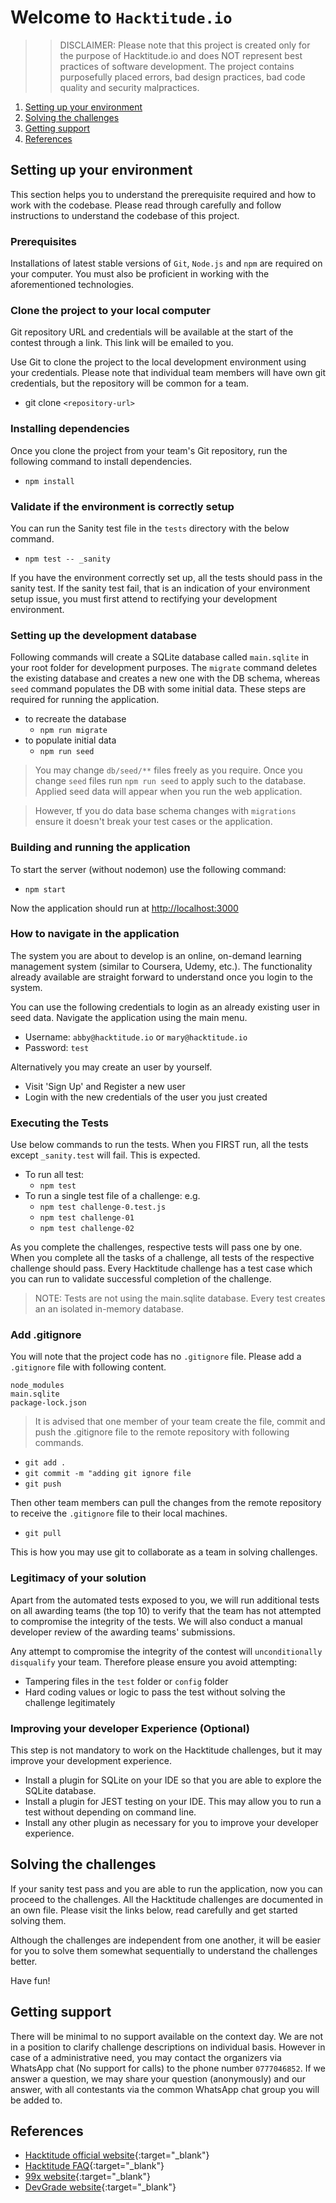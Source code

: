 # Welcome to `Hacktitude.io`

>>DISCLAIMER: Please note that this project is created only for the purpose of Hacktitude.io and does NOT represent best practices of software development. The project contains purposefully placed errors, bad design practices, bad code quality and security malpractices.

1. [Setting up your environment](#setting-up-your-environment)
1. [Solving the challenges](#solving-the-challenges)
1. [Getting support](#getting-support)
1. [References](#references)

## Setting up your environment

This section helps you to understand the prerequisite required and how to work with the codebase. Please read through carefully and follow instructions to understand the codebase of this project.

### Prerequisites

Installations of latest stable versions of `Git`, `Node.js` and `npm` are required on your computer. You must also be proficient in working with the aforementioned technologies.

### Clone the project to your local computer

Git repository URL and credentials will be available at the start of the contest through a link. This link will be emailed to you.

Use Git to clone the project to the local development environment using your credentials. Please note that individual team members will have own git credentials, but the repository will be common for a team.

* git clone `<repository-url>`

### Installing dependencies

Once you clone the project from your team's Git repository, run the following command to install dependencies.

* `npm install`

### Validate if the environment is correctly setup

You can run the Sanity test file in the `tests` directory with the below command.

* `npm test -- _sanity`

If you have the environment correctly set up, all the tests should pass in the sanity test. If the sanity test fail, that is an indication of your environment setup issue, you must first attend to rectifying your development environment.

### Setting up the development database

Following commands will create a SQLite database called `main.sqlite` in your root folder for development purposes. The `migrate` command deletes the existing database and creates a new one with the DB schema, whereas `seed` command populates the DB with some initial data. These steps are required for running the application.

* to recreate the database
  * `npm run migrate`
* to populate initial data
  * `npm run seed`

>You may change `db/seed/**` files freely as you require. Once you change `seed` files run `npm run seed` to apply such to the database. Applied seed data will appear when you run the web application.

>However, tf you do data base schema changes with `migrations` ensure it doesn't break your test cases or the application.

### Building and running the application

To start the server (without nodemon) use the following command:

* `npm start`

Now the application should run at [http://localhost:3000](http://localhost:3000)

### How to navigate in the application

The system you are about to develop is an online, on-demand learning management system (similar to Coursera, Udemy, etc.). The functionality already available are straight forward to understand once you login to the system.

You can use the following credentials to login as an already existing user in seed data. Navigate the application using the main menu.

* Username: `abby@hacktitude.io` or `mary@hacktitude.io`
* Password: `test`

Alternatively you may create an user by yourself.

* Visit 'Sign Up' and Register a new user
* Login with the new credentials of the user you just created

### Executing the Tests

Use below commands to run the tests. When you FIRST run, all the tests except `_sanity.test` will fail. This is expected.

* To run all test:
  * `npm test`
* To run a single test file of a challenge: e.g.
  * `npm test challenge-0.test.js`
  * `npm test challenge-01`
  * `npm test challenge-02`

As you complete the challenges, respective tests will pass one by one. When you complete all the tasks of a challenge, all tests of the respective challenge should pass. Every Hacktitude challenge has a test case which you can run to validate successful completion of the challenge.

> NOTE: Tests are not using the main.sqlite database. Every test creates an an isolated in-memory database.

### Add .gitignore

You will note that the project code has no `.gitignore` file. Please add a `.gitignore` file with following content.

```
node_modules
main.sqlite
package-lock.json
```

>It is advised that one member of your team create the file, commit and push the .gitignore file to the remote repository with following commands.

* `git add .`
* `git commit -m "adding git ignore file`
* `git push`

Then other team members can pull the changes from the remote repository to receive the `.gitignore` file to their local machines.

* `git pull`

This is how you may use git to collaborate as a team in solving challenges.

### Legitimacy of your solution

Apart from the automated tests exposed to you, we will run additional tests on all awarding teams (the top 10) to verify that the team has not attempted to compromise the integrity of the tests. We will also conduct a manual developer review of the awarding teams' submissions.

Any attempt to compromise the integrity of the contest will `unconditionally disqualify` your team. Therefore please ensure you avoid attempting:

* Tampering files in the `test` folder or `config` folder
* Hard coding values or logic to pass the test without solving the challenge legitimately

### Improving your developer Experience (Optional)

This step is not mandatory to work on the Hacktitude challenges, but it may improve your development experience.  

* Install a plugin for SQLite on your IDE so that you are able to explore the SQLite database.
* Install a plugin for JEST testing on your IDE. This may allow you to run a test without depending on command line.
* Install any other plugin as necessary for you to improve your developer experience.

## Solving the challenges

If your sanity test pass and you are able to run the application, now you can proceed to the challenges. All the Hacktitude challenges are documented in an own file. Please visit the links below, read carefully and get started solving them.

Although the challenges are independent from one another, it will be easier for you to solve them somewhat sequentially to understand the challenges better.

Have fun!


## Getting support

There will be minimal to no support available on the context day. We are not in a position to clarify challenge descriptions on individual basis. However in case of a administrative need, you may contact the organizers via WhatsApp chat (No support for calls) to the phone number `0777046852`. If we answer a question, we may share your question (anonymously) and our answer, with all contestants via the common WhatsApp chat group you will be added to.

## References

* [Hacktitude official website](https://www.hacktitude.io){:target="_blank"}
* [Hacktitude FAQ](https://www.hacktitude.io/faq){:target="_blank"}
* [99x website](https://99x.io){:target="_blank"}
* [DevGrade website](https://devgrade.io/){:target="_blank"}

